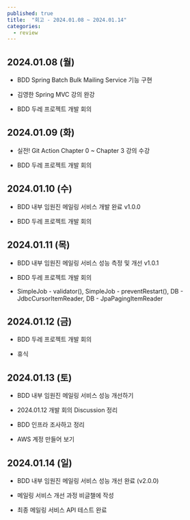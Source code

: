```yaml
---
published: true
title:  "회고 - 2024.01.08 ~ 2024.01.14"
categories:
  - review
---
```


## 2024.01.08 (월)

- BDD Spring Batch Bulk Mailing Service 기능 구현

- 김영한 Spring MVC 강의 완강

- BDD 두레 프로젝트 개발 회의 

## 2024.01.09 (화)

- 실전! Git Action Chapter 0 ~ Chapter 3 강의 수강

- BDD 두레 프로젝트 개발 회의


## 2024.01.10 (수)

- BDD 내부 임원진 메일링 서비스 개발 완료 v1.0.0

- BDD 두레 프로젝트 개발 회의

## 2024.01.11 (목)

- BDD 내부 임원진 메일링 서비스 성능 측정 및 개선 v1.0.1

- BDD 두레 프로젝트 개발 회의

- SimpleJob - validator(), SimpleJob - preventRestart(), DB - JdbcCursorItemReader, DB - JpaPagingItemReader

## 2024.01.12 (금)

- BDD 두레 프로젝트 개발 회의

- 휴식

## 2024.01.13 (토)

- BDD 내부 임원진 메일링 서비스 성능 개선하기

- 2024.01.12 개발 회의 Discussion 정리

- BDD 인프라 조사하고 정리

- AWS 계정 만들어 보기

## 2024.01.14 (일)

- BDD 내부 임원진 메일링 서비스 성능 개선 완료 (v2.0.0)

- 메일링 서비스 개선 과정 비글챌에 작성

- 최종 메일링 서비스 API 테스트 완료
